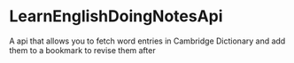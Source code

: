 # LearnEnglishDoingNotesApi
A api that allows you to fetch word entries in Cambridge Dictionary and add them to a bookmark to revise them after
